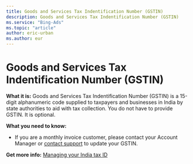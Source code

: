 ```yaml
---
title: Goods and Services Tax Indentification Number (GSTIN)
description: Goods and Services Tax Indentification Number (GSTIN)
ms.service: "Bing-Ads"
ms.topic: "article"
author: eric-urban
ms.author: eur
---
```


# Goods and Services Tax Indentification Number (GSTIN)

**What it is:** Goods and Services Tax Indentification Number (GSTIN) is a 15-digit alphanumeric code supplied to taxpayers and businesses in India by state authorities to aid with tax collection. You do not have to provide GSTIN. It is optional.

**What you need to know:**

- If you are a monthly invoice customer, please contact your Account Manager or [contact support](https://go.microsoft.com/fwlink?LinkId=398371) to update your GSTIN.

**Get more info:**          [Managing your India tax ID](../hlp_BA_CONC_IndiaPANFAQ.md)


